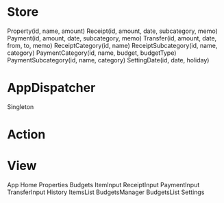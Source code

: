# Store
Property(id, name, amount)
Receipt(id, amount, date, subcategory, memo)
Payment(id, amount, date, subcategory, memo)
Transfer(id, amount, date, from, to, memo)
ReceiptCategory(id, name)
ReceiptSubcategory(id, name, category)
PaymentCategory(id, name, budget, budgetType)
PaymentSubcategory(id, name, category)
SettingDate(id, date, holiday)

# AppDispatcher
Singleton

# Action

# View
App
  Home
    Properties
    Budgets
    ItemInput
      ReceiptInput
      PaymentInput
      TransferInput
  History
    ItemsList
  BudgetsManager
    BudgetsList
  Settings
